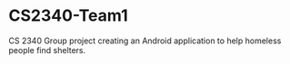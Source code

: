 # CS2340-Team1
CS 2340 Group project creating an Android application to help homeless people find shelters.
